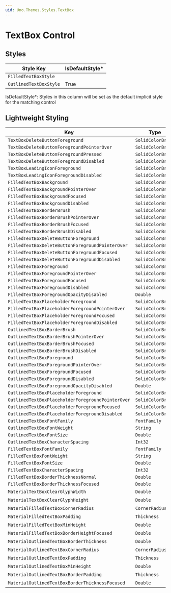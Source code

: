 ```yaml
---
uid: Uno.Themes.Styles.TextBox
---
```


# TextBox Control

## Styles

| Style Key              | IsDefaultStyle\* |
|------------------------|------------------|
| `FilledTextBoxStyle`   |                  |
| `OutlinedTextBoxStyle` | True             |

IsDefaultStyle\*: Styles in this column will be set as the default implicit style for the matching control

## Lightweight Styling

| Key                                               | Type              | Value                         |
|---------------------------------------------------|-------------------|-------------------------------|
| `TextBoxDeleteButtonForeground`                   | `SolidColorBrush` | `OnSurfaceVariantBrush`       |
| `TextBoxDeleteButtonForegroundPointerOver`        | `SolidColorBrush` | `OnSurfaceVariantBrush`       |
| `TextBoxDeleteButtonForegroundPressed`            | `SolidColorBrush` | `OnSurfaceVariantBrush`       |
| `TextBoxDeleteButtonForegroundDisabled`           | `SolidColorBrush` | `OnSurfaceLowBrush`           |
| `TextBoxLeadingIconForeground`                    | `SolidColorBrush` | `OnSurfaceVariantBrush`       |
| `TextBoxLeadingIconForegroundDisabled`            | `SolidColorBrush` | `OnSurfaceLowBrush`           |
| `FilledTextBoxBackground`                         | `SolidColorBrush` | `SurfaceVariantBrush`         |
| `FilledTextBoxBackgroundPointerOver`              | `SolidColorBrush` | `OnSurfaceVariantHoverBrush`  |
| `FilledTextBoxBackgroundFocused`                  | `SolidColorBrush` | `SurfaceVariantBrush`         |
| `FilledTextBoxBackgroundDisabled`                 | `SolidColorBrush` | `OnSurfaceDisabledBrush`      |
| `FilledTextBoxBorderBrush`                        | `SolidColorBrush` | `OnSurfaceVariantBrush`       |
| `FilledTextBoxBorderBrushPointerOver`             | `SolidColorBrush` | `OnSurfaceBrush`              |
| `FilledTextBoxBorderBrushFocused`                 | `SolidColorBrush` | `PrimaryBrush`                |
| `FilledTextBoxBorderBrushDisabled`                | `SolidColorBrush` | `OnSurfaceDisabledBrush`      |
| `FilledTextBoxDeleteButtonForeground`             | `SolidColorBrush` | `OnSurfaceVariantBrush`       |
| `FilledTextBoxDeleteButtonForegroundPointerOver`  | `SolidColorBrush` | `OnSurfaceVariantBrush`       |
| `FilledTextBoxDeleteButtonForegroundFocused`      | `SolidColorBrush` | `OnSurfaceVariantBrush`       |
| `FilledTextBoxDeleteButtonForegroundDisabled`     | `SolidColorBrush` | `OnSurfaceLowBrush`           |
| `FilledTextBoxForeground`                         | `SolidColorBrush` | `OnSurfaceBrush`              |
| `FilledTextBoxForegroundPointerOver`              | `SolidColorBrush` | `OnSurfaceBrush`              |
| `FilledTextBoxForegroundFocused`                  | `SolidColorBrush` | `OnSurfaceBrush`              |
| `FilledTextBoxForegroundDisabled`                 | `SolidColorBrush` | `OnSurfaceBrush`              |
| `FilledTextBoxForegroundOpacityDisabled`          | `Double`          | `LowOpacity`                  |
| `FilledTextBoxPlaceholderForeground`              | `SolidColorBrush` | `OnSurfaceVariantBrush`       |
| `FilledTextBoxPlaceholderForegroundPointerOver`   | `SolidColorBrush` | `OnSurfaceVariantBrush`       |
| `FilledTextBoxPlaceholderForegroundFocused`       | `SolidColorBrush` | `PrimaryBrush`                |
| `FilledTextBoxPlaceholderForegroundDisabled`      | `SolidColorBrush` | `OnSurfaceLowBrush`           |
| `OutlinedTextBoxBorderBrush`                      | `SolidColorBrush` | `OutlineBrush`                |
| `OutlinedTextBoxBorderBrushPointerOver`           | `SolidColorBrush` | `OnSurfaceBrush`              |
| `OutlinedTextBoxBorderBrushFocused`               | `SolidColorBrush` | `PrimaryBrush`                |
| `OutlinedTextBoxBorderBrushDisabled`              | `SolidColorBrush` | `OnSurfaceDisabledBrush`      |
| `OutlinedTextBoxForeground`                       | `SolidColorBrush` | `OnSurfaceBrush`              |
| `OutlinedTextBoxForegroundPointerOver`            | `SolidColorBrush` | `OnSurfaceBrush`              |
| `OutlinedTextBoxForegroundFocused`                | `SolidColorBrush` | `OnSurfaceBrush`              |
| `OutlinedTextBoxForegroundDisabled`               | `SolidColorBrush` | `OnSurfaceBrush`              |
| `OutlinedTextBoxForegroundOpacityDisabled`        | `Double`          | `LowOpacity`                  |
| `OutlinedTextBoxPlaceholderForeground`            | `SolidColorBrush` | `OnSurfaceVariantBrush`       |
| `OutlinedTextBoxPlaceholderForegroundPointerOver` | `SolidColorBrush` | `OnSurfaceVariantBrush`       |
| `OutlinedTextBoxPlaceholderForegroundFocused`     | `SolidColorBrush` | `PrimaryBrush`                |
| `OutlinedTextBoxPlaceholderForegroundDisabled`    | `SolidColorBrush` | `OnSurfaceLowBrush`           |
| `OutlinedTextBoxFontFamily`                       | `FontFamily`      | `MaterialMediumFontFamily`    |
| `OutlinedTextBoxFontWeight`                       | `String`          | `BodyLargeFontWeight`         |
| `OutlinedTextBoxFontSize`                         | `Double`          | `BodyLargeFontSize`           |
| `OutlinedTextBoxCharacterSpacing`                 | `Int32`           | `BodyLargeCharacterSpacing`   |
| `FilledTextBoxFontFamily`                         | `FontFamily`      | `MaterialMediumFontFamily`    |
| `FilledTextBoxFontWeight`                         | `String`          | `BodyLargeFontWeight`         |
| `FilledTextBoxFontSize`                           | `Double`          | `BodyLargeFontSize`           |
| `FilledTextBoxCharacterSpacing`                   | `Int32`           | `BodyLargeCharacterSpacing`   |
| `FilledTextBoxBorderThicknessNormal`              | `Double`          | `TextBoxOutlinedStrokeHeight` |
| `FilledTextBoxBorderThicknessFocused`             | `Double`          | `TextBoxFocusStrokeWidth`     |
| `MaterialTextBoxClearGlyphWidth`                  | `Double`          | 20                            |
| `MaterialTextBoxClearGlyphHeight`                 | `Double`          | 20                            |
| `MaterialFilledTextBoxCornerRadius`               | `CornerRadius`    | 4,4,0,0                       |
| `MaterialFilledTextBoxPadding`                    | `Thickness`       | 16,7                          |
| `MaterialFilledTextBoxMinHeight`                  | `Double`          | 58                            |
| `MaterialFilledTextBoxBorderHeightFocused`        | `Double`          | 2                             |
| `MaterialOutlinedTextBoxBorderThickness`          | `Double`          | 1                             |
| `MaterialOutlinedTextBoxCornerRadius`             | `CornerRadius`    | 4                             |
| `MaterialOutlinedTextBoxPadding`                  | `Thickness`       | 16,7,14,7                     |
| `MaterialOutlinedTextBoxMinHeight`                | `Double`          | 56                            |
| `MaterialOutlinedTextBoxBorderPadding`            | `Thickness`       | 1                             |
| `MaterialOutlinedTextBoxBorderThicknessFocused`   | `Double`          | 2                             |
